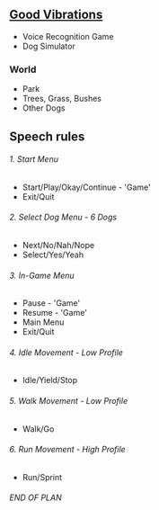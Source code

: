 ## <u>Good Vibrations</u>
* Voice Recognition Game
* Dog Simulator

### World
  * Park
  * Trees, Grass, Bushes
  * Other Dogs

## Speech rules
###### 1. Start Menu
 * Start/Play/Okay/Continue - 'Game'
 * Exit/Quit


###### 2. Select Dog Menu - 6 Dogs
 * Next/No/Nah/Nope
 * Select/Yes/Yeah


###### 3. In-Game Menu
  * Pause - 'Game'
  * Resume - 'Game'
  * Main Menu
  * Exit/Quit


###### 4. Idle Movement - Low Profile
  * Idle/Yield/Stop


###### 5. Walk Movement - Low Profile
  * Walk/Go


###### 6. Run Movement - High Profile
  * Run/Sprint

###### END OF PLAN
